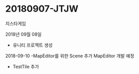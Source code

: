 ﻿# 20180907-JTJW
지스타게임

2018년 09월 08일
- 유니티 프로젝트 생성

2018-09-10
-MapEditor를 위한 Scene 추가
 MapEditor 개발 예정

- TestTile 추가 


